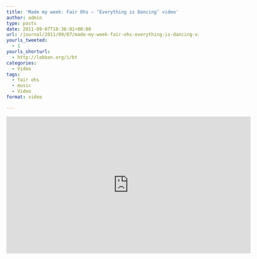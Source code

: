 ```yaml
---
title: 'Made my week: Fair Ohs – ‘Everything is Dancing’ video'
author: admin
type: posts
date: 2011-09-07T18:36:01+00:00
url: /journal/2011/09/07/made-my-week-fair-ohs-everything-is-dancing-video/
yourls_tweeted:
  - 1
yourls_shorturl:
  - http://lobban.org/i/bt
categories:
  - Video
tags:
  - fair ohs
  - music
  - Video
format: video

---
```

<iframe src="https://player.vimeo.com/video/22989193" width="640" height="360" frameborder="0" webkitallowfullscreen mozallowfullscreen allowfullscreen></iframe>
